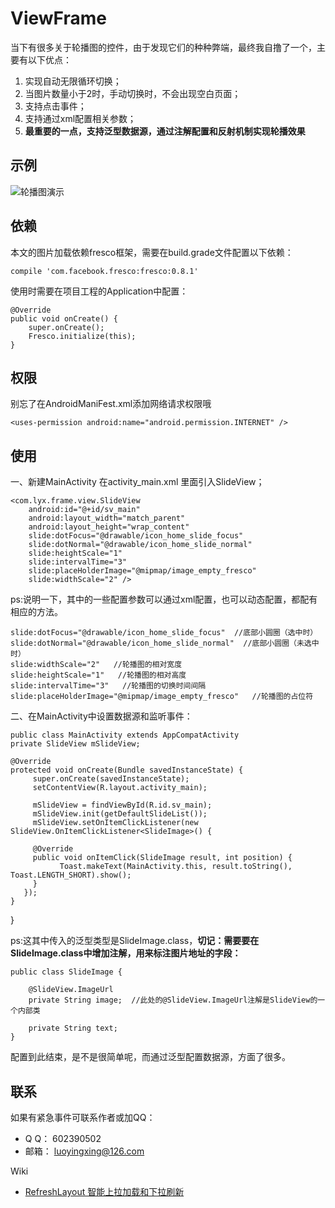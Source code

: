 # ViewFrame
当下有很多关于轮播图的控件，由于发现它们的种种弊端，最终我自撸了一个，主要有以下优点：

 1. 实现自动无限循环切换；
 2. 当图片数量小于2时，手动切换时，不会出现空白页面； 
 3. 支持点击事件；
 4. 支持通过xml配置相关参数；
 5. **最重要的一点，支持泛型数据源，通过注解配置和反射机制实现轮播效果**
 
## 示例 ##
![轮播图演示](http://img.blog.csdn.net/20171013175322774?watermark/2/text/aHR0cDovL2Jsb2cuY3Nkbi5uZXQvbHVveWluZ3hpbmc=/font/5a6L5L2T/fontsize/400/fill/I0JBQkFCMA==/dissolve/70/gravity/SouthEast)

## 依赖 ##
本文的图片加载依赖fresco框架，需要在build.grade文件配置以下依赖：

    compile 'com.facebook.fresco:fresco:0.8.1'

使用时需要在项目工程的Application中配置：

    @Override
    public void onCreate() {
        super.onCreate();
        Fresco.initialize(this);
    }
    
## 权限 ##

别忘了在AndroidManiFest.xml添加网络请求权限哦

    <uses-permission android:name="android.permission.INTERNET" />

## 使用 ##
一、新建MainActivity
在activity_main.xml 里面引入SlideView；

    <com.lyx.frame.view.SlideView
        android:id="@+id/sv_main"
        android:layout_width="match_parent"
        android:layout_height="wrap_content"
        slide:dotFocus="@drawable/icon_home_slide_focus"
        slide:dotNormal="@drawable/icon_home_slide_normal"
        slide:heightScale="1"
        slide:intervalTime="3"
        slide:placeHolderImage="@mipmap/image_empty_fresco"
        slide:widthScale="2" />
            
ps:说明一下，其中的一些配置参数可以通过xml配置，也可以动态配置，都配有相应的方法。

    slide:dotFocus="@drawable/icon_home_slide_focus"  //底部小圆圈（选中时）
    slide:dotNormal="@drawable/icon_home_slide_normal"  //底部小圆圈（未选中时）
    slide:widthScale="2"   //轮播图的相对宽度 
    slide:heightScale="1"   //轮播图的相对高度
    slide:intervalTime="3"   //轮播图的切换时间间隔
    slide:placeHolderImage="@mipmap/image_empty_fresco"   //轮播图的占位符

二、在MainActivity中设置数据源和监听事件：

    public class MainActivity extends AppCompatActivity
	private SlideView mSlideView;
	 
	@Override
    protected void onCreate(Bundle savedInstanceState) {
	     super.onCreate(savedInstanceState);
	     setContentView(R.layout.activity_main);
	      
		 mSlideView = findViewById(R.id.sv_main);
		 mSlideView.init(getDefaultSlideList());	
		 mSlideView.setOnItemClickListener(new SlideView.OnItemClickListener<SlideImage>() {

         @Override
         public void onItemClick(SlideImage result, int position) {
               Toast.makeText(MainActivity.this, result.toString(), Toast.LENGTH_SHORT).show();
         }
       });
    }
}

ps:这其中传入的泛型类型是SlideImage.class，**切记：需要要在SlideImage.class中增加注解，用来标注图片地址的字段：**

    public class SlideImage {

        @SlideView.ImageUrl
        private String image;  //此处的@SlideView.ImageUrl注解是SlideView的一个内部类
    
        private String text;
    }


配置到此结束，是不是很简单呢，而通过泛型配置数据源，方面了很多。

## 联系 ##
如果有紧急事件可联系作者或加QQ：
- Q Q： 602390502
- 邮箱： luoyingxing@126.com

Wiki
- [RefreshLayout 智能上拉加载和下拉刷新](https://github.com/luoyingxing/Refresh.git)